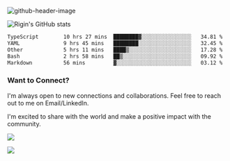 
![github-header-image](https://github.com/riginoommen/riginoommen/assets/3840244/889cae65-df55-4cda-86cc-bf21bf1f2e96)

![Rigin's GitHub stats](https://github-readme-stats.vercel.app/api?username=riginoommen\&show_icons=true\&show=reviews,discussions_started,discussions_answered,prs_merged,prs_merged_percentage)


<!--START_SECTION:waka-->

```txt
TypeScript        10 hrs 27 mins  ████████▓░░░░░░░░░░░░░░░░   34.81 %
YAML              9 hrs 45 mins   ████████░░░░░░░░░░░░░░░░░   32.45 %
Other             5 hrs 11 mins   ████▒░░░░░░░░░░░░░░░░░░░░   17.28 %
Bash              2 hrs 58 mins   ██▒░░░░░░░░░░░░░░░░░░░░░░   09.92 %
Markdown          56 mins         ▓░░░░░░░░░░░░░░░░░░░░░░░░   03.12 %
```

<!--END_SECTION:waka-->

### Want to Connect?

I'm always open to new connections and collaborations. Feel free to reach out to me on Email/LinkedIn.

I'm excited to share with the world and make a positive impact with the community.

![](https://komarev.com/ghpvc/?username=riginoommen)

![](https://hit.yhype.me/github/profile?user_id=3840244)


